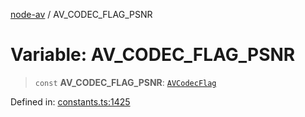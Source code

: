 [node-av](../globals.md) / AV\_CODEC\_FLAG\_PSNR

# Variable: AV\_CODEC\_FLAG\_PSNR

> `const` **AV\_CODEC\_FLAG\_PSNR**: [`AVCodecFlag`](../type-aliases/AVCodecFlag.md)

Defined in: [constants.ts:1425](https://github.com/seydx/av/blob/f8631fc881b394300b1479f511d55cf1c370a87f/src/constants/constants.ts#L1425)
